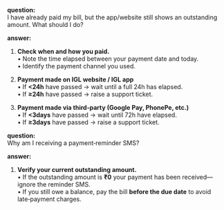 **question:**  
I have already paid my bill, but the app/website still shows an outstanding amount. What should I do?

**answer:**

1. **Check when and how you paid.**  
   • Note the time elapsed between your payment date and today.  
   • Identify the payment channel you used.

2. **Payment made on IGL website / IGL app**  
   • If **<24h** have passed → wait until a full 24h has elapsed.  
   • If **≥24h** have passed → raise a support ticket.

3. **Payment made via third‑party (Google Pay, PhonePe, etc.)**  
   • If **<3days** have passed → wait until 72h have elapsed.  
   • If **≥3days** have passed → raise a support ticket.

**question:**  
Why am I receiving a payment‑reminder SMS?

**answer:**

1. **Verify your current outstanding amount.**  
   • If the outstanding amount is **₹0** your payment has been received—ignore the reminder SMS.  
   • If you still owe a balance, pay the bill **before the due date** to avoid late‑payment charges.